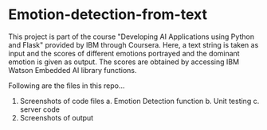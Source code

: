 # Emotion-detection-from-text

This project is part of the course "Developing AI Applications using Python and Flask" provided by IBM through Coursera. Here, a text string is taken as input and the scores of different emotions portrayed and the dominant emotion is given as output. The scores are obtained by accessing IBM Watson Embedded AI library functions. 

Following are the files in this repo...
1. Screenshots of code files
   a. Emotion Detection function
   b. Unit testing
   c. server code
2. Screenshots of output
